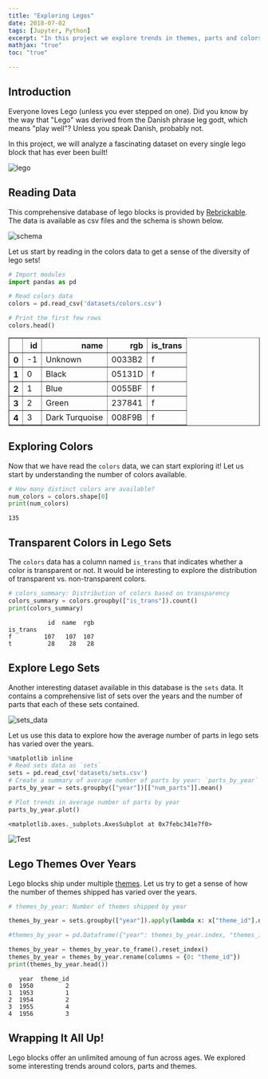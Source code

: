 ```yaml
---
title: "Exploring Legos"
date: 2018-07-02
tags: [Jupyter, Python]
excerpt: "In this project we explore trends in themes, parts and colors of legos"
mathjax: "true"
toc: "true"

---
```


## Introduction
<p>Everyone loves Lego (unless you ever stepped on one). Did you know by the way that "Lego" was derived from the Danish phrase leg godt, which means "play well"? Unless you speak Danish, probably not. </p>
<p>In this project, we will analyze a fascinating dataset on every single lego block that has ever been built!</p>
<p><img src="https://s3.amazonaws.com/assets.datacamp.com/projects/lego/lego-bricks.jpeg" alt="lego"></p>



## Reading Data
<p>This comprehensive database of lego blocks is provided by <a href="https://rebrickable.com/downloads/">Rebrickable</a>. The data is available as csv files and the schema is shown below.</p>
<p><img src="https://s3.amazonaws.com/assets.datacamp.com/projects/lego/downloads_schema.png" alt="schema"></p>
<p>Let us start by reading in the colors data to get a sense of the diversity of lego sets!</p>


```python
# Import modules
import pandas as pd

# Read colors data
colors = pd.read_csv('datasets/colors.csv')

# Print the first few rows
colors.head()
```




<div>
<table border="1" class="dataframe">
  <thead>
    <tr style="text-align: right;">
      <th></th>
      <th>id</th>
      <th>name</th>
      <th>rgb</th>
      <th>is_trans</th>
    </tr>
  </thead>
  <tbody>
    <tr>
      <th>0</th>
      <td>-1</td>
      <td>Unknown</td>
      <td>0033B2</td>
      <td>f</td>
    </tr>
    <tr>
      <th>1</th>
      <td>0</td>
      <td>Black</td>
      <td>05131D</td>
      <td>f</td>
    </tr>
    <tr>
      <th>2</th>
      <td>1</td>
      <td>Blue</td>
      <td>0055BF</td>
      <td>f</td>
    </tr>
    <tr>
      <th>3</th>
      <td>2</td>
      <td>Green</td>
      <td>237841</td>
      <td>f</td>
    </tr>
    <tr>
      <th>4</th>
      <td>3</td>
      <td>Dark Turquoise</td>
      <td>008F9B</td>
      <td>f</td>
    </tr>
  </tbody>
</table>
</div>



## Exploring Colors
<p>Now that we have read the <code>colors</code> data, we can start exploring it! Let us start by understanding the number of colors available.</p>


```python
# How many distinct colors are available?
num_colors = colors.shape[0]
print(num_colors)
```

    135


## Transparent Colors in Lego Sets
<p>The <code>colors</code> data has a column named <code>is_trans</code> that indicates whether a color is transparent or not. It would be interesting to explore the distribution of transparent vs. non-transparent colors.</p>


```python
# colors_summary: Distribution of colors based on transparency
colors_summary = colors.groupby(["is_trans"]).count()
print(colors_summary)
```

               id  name  rgb
    is_trans                
    f         107   107  107
    t          28    28   28


## Explore Lego Sets
<p>Another interesting dataset available in this database is the <code>sets</code> data. It contains a comprehensive list of sets over the years and the number of parts that each of these sets contained. </p>
<p><img src="https://imgur.com/1k4PoXs.png" alt="sets_data"></p>
<p>Let us use this data to explore how the average number of parts in lego sets has varied over the years.</p>


```python
%matplotlib inline
# Read sets data as `sets`
sets = pd.read_csv('datasets/sets.csv')
# Create a summary of average number of parts by year: `parts_by_year`
parts_by_year = sets.groupby(["year"])[["num_parts"]].mean()

# Plot trends in average number of parts by year
parts_by_year.plot()
```




    <matplotlib.axes._subplots.AxesSubplot at 0x7febc341e7f0>




<img src="{{ site.url }}{{ site.baseurl }}/images/Legos/output_9_1.png" alt="Test">

## Lego Themes Over Years
<p>Lego blocks ship under multiple <a href="https://shop.lego.com/en-US/Themes">themes</a>. Let us try to get a sense of how the number of themes shipped has varied over the years.</p>


```python
# themes_by_year: Number of themes shipped by year

themes_by_year = sets.groupby(["year"]).apply(lambda x: x["theme_id"].nunique())

#themes_by_year = pd.Dataframe({"year": themes_by_year.index, "themes_id": themes_by_year.values})

themes_by_year = themes_by_year.to_frame().reset_index()
themes_by_year = themes_by_year.rename(columns = {0: "theme_id"})
print(themes_by_year.head())
```

       year  theme_id
    0  1950         2
    1  1953         1
    2  1954         2
    3  1955         4
    4  1956         3


## Wrapping It All Up!
<p>Lego blocks offer an unlimited amoung of fun across ages. We explored some interesting trends around colors, parts and themes. </p>
